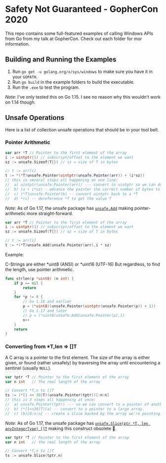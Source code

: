 # Safety Not Guaranteed - GopherCon 2020

This repo contains some full-featured examples of calling Windows APIs from Go from my talk at GopherCon.
Check out each folder for mor information.

## Building and Running the Examples

1. Run `go get -u golang.org/x/sys/windows` to make sure you have it in your `GOPATH`.
2. Run `go build` in the example folders to build the executable.
3. Run the `.exe` to test the program.

*Note*: I've only tested this on Go 1.15. I see no reason why this wouldn't work on 1.14 though.

## Unsafe Operations

Here is a list of collection unsafe operations that should be in your tool belt.

### Pointer Arithmetic

```go
var arr *T // Pointer to the first element of the array
i := uintptr(1) // subscript/offset to the element we want
sz := unsafe.Sizeof(T{}) // sz = size of T in bytes

// t := arr[i]
t := *(*T)unsafe.Pointer(uintptr(unsafe.Pointer(arr)) + (i*sz))
// this is several steps all happening on one line:
//  a) uintptr(unsafe.Pointer(arr)) --- convert to uintptr so we can do arithmetic
//  b) (a + i*sz) - advance the pointer the correct number of bytes to get to index 'i'
//  c) (*T)unsafe.Pointer(b) -- convert uintptr back to a *T
//  d) *(c) -- dereference *T to get the value T
```

*Note*: As of Go 1.17, the unsafe package has [`unsafe.Add`](https://pkg.go.dev/unsafe#Add) making pointer-arithmetic more straight-forward.

```go
var arr *T // Pointer to the first element of the array
i := uintptr(1) // subscript/offset to the element we want
sz := unsafe.Sizeof(T{}) // sz = size of T in bytes

// t := arr[i]
t := *(*T)unsafe.Add(unsafe.Pointer(arr),i * sz)
```

Example:

C-Strings are either *uint8 (ANSI) or *uint16 (UTF-16)
But regardless, to find the length, use pointer arithmetic.

```go
func strlen(p *uint8) (n int) {
	if p == nil {
		return
	}
	for *p != 0 {
		// Go 1.16 and earlier
		p = (*uint8)(unsafe.Pointer(uintptr(unsafe.Pointer(p)) + 1))
		// Go 1.17 and later
		// p = (*uint8)unsafe.Add(unsafe.Pointer(p),1)
		n++
	}
    return
}
```

### Converting from *T,len => []T

A C array is a pointer to the first element. 
The size of the array is either given, or found (rather unsafely) by traversing the array until encountering a sentinel (usually `NULL`).

```go
var tptr *T // Pointer to the first element of the array
var n int   // The real length of the array

// Convert *T,n to []T
ts := (*[1 << 30]T)(unsafe.Pointer(tptr))[:n:n]
// this is 3 steps all happening at once:
//  a) unsafe.Pointer(tptr) --- so we can convert to a pointer of another type
//  b) (*[1<<30]T)(a) -- convert to a pointer to a large array.
//  c) (b)[0:n:n] -- create a slice backed by the array we're pointing at, setting both its length and capacity to the known value 'n'
```

*Note*: As of Go 1.17, the unsafe package has [`unsafe.Slice(ptr *T, len anyIntegerType) []T`](https://pkg.go.dev/unsafe#Slice) making this construct obsolete 🎉.

```go
var tptr *T // Pointer to the first element of the array
var n int   // the real length of the array

// Convert *T,n to []T
ts := unsafe.Slice(tptr,n)
```